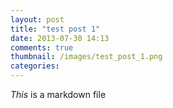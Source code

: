 ```yaml
---
layout: post
title: "test post 1"
date: 2013-07-30 14:13
comments: true
thumbnail: /images/test_post_1.png
categories:
---
```

_This_ is a markdown file

